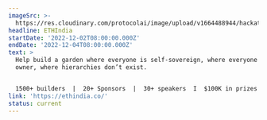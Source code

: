 ```yaml
---
imageSrc: >-
  https://res.cloudinary.com/protocolai/image/upload/v1664488944/hackathons/ethindia_600x300_upqreg.png
headline: ETHIndia
startDate: '2022-12-02T08:00:00.000Z'
endDate: '2022-12-04T08:00:00.000Z'
text: >
  Help build a garden where everyone is self-sovereign, where everyone is an
  owner, where hierarchies don’t exist.


  1500+ builders  |  20+ Sponsors  |  30+ speakers  I  $100K in prizes
link: 'https://ethindia.co/'
status: current
---
```


